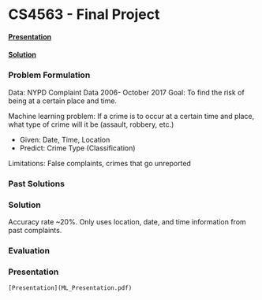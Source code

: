 # CS4563 - Final Project
#### [Presentation](ML_Presentation.pdf)
#### [Solution](Crime_Project.ipynb)



### Problem Formulation
Data:	NYPD Complaint Data 2006- October 2017
Goal: 	To find the risk of being at a certain place and time.

Machine learning problem: 
If a crime is to occur at a certain time and place, what type of crime will it be (assault, robbery, etc.)
* Given: Date, Time, Location 
* Predict: Crime Type (Classification)

Limitations: False complaints, crimes that go unreported

### Past Solutions

### Solution

Accuracy rate ~20%. Only uses location, date, and time information from past complaints.

### Evaluation

### Presentation
    [Presentation](ML_Presentation.pdf)
